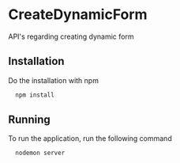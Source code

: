 # CreateDynamicForm
API's regarding creating dynamic form

## Installation

Do the installation with npm

```bash
  npm install
```
    
## Running 
To run the application, run the following command

```bash
  nodemon server
```
